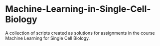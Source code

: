 # Machine-Learning-in-Single-Cell-Biology
A collection of scripts created as solutions for assignments in the course Machine Learning for Single Cell Biology.
